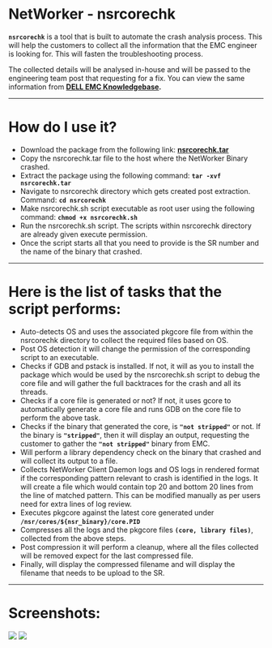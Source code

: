 # NetWorker - nsrcorechk
**`nsrcorechk`** is a tool that is built to automate the crash analysis process. This will help the customers to collect all the information that the EMC engineer is looking for. This will fasten the troubleshooting process.

The collected details will be analysed in-house and will be passed to the engineering team post that requesting for a fix.
You can view the same information from **[DELL EMC Knowledgebase](https://support.emc.com/kb/518882).**

---

# How do I use it?
* Download the package from the following link:
**[nsrcorechk.tar](https://emcservice--c.na55.content.force.com/servlet/fileField?id=0BEf1000000CoXy)**
* Copy the nsrcorechk.tar file to the host where the NetWorker Binary crashed.
* Extract the package using the following command: **`tar -xvf nsrcorechk.tar`**
* Navigate to nsrcorechk directory which gets created post extraction. Command: **`cd nsrcorechk`**
* Make nsrcorechk.sh script executable as root user using the following command: **`chmod +x nsrcorechk.sh`**
* Run the nsrcorechk.sh script. The scripts within nsrcorechk directory are already given execute permission.
* Once the script starts all that you need to provide is the SR number and the name of the binary that crashed. 

---


# Here is the list of tasks that the script performs:

* Auto-detects OS and uses the associated pkgcore file from within the nsrcorechk directory to collect the required files based on OS. 
* Post OS detection it will change the permission of the corresponding script to an executable. 
* Checks if GDB and pstack is installed. If not, it will as you to install the package which would be used by the nsrcorechk.sh script to debug the core file and will gather the full backtraces for the crash and all its threads. 
* Checks if a core file is generated or not? If not, it uses gcore to automatically generate a core file and runs GDB on the core file to perform the above task.
* Checks if the binary that generated the core, is **`"not stripped"`** or not. If the binary is **`"stripped"`**, then it will display an output, requesting the customer to gather the **`"not stripped"`** binary from EMC.
* Will perform a library dependency check on the binary that crashed and will collect its output to a file.
* Collects NetWorker Client Daemon logs and OS logs in rendered format if the corresponding pattern relevant to crash is identified in the logs. It will create a file which would contain top 20 and bottom 20 lines from the line of matched pattern. This can be modified manually as per users need for extra lines of log review.
* Executes pkgcore against the latest core generated under **`/nsr/cores/${nsr_binary}/core.PID`**
* Compresses all the logs and the pkgcore files **`(core, library files)`**, collected from the above steps.
* Post compression it will perform a cleanup, where all the files collected will be removed expect for the last compressed file. 
* Finally, will display the compressed filename and will display the filename that needs to be upload to the SR.

---

# Screenshots:

![](https://3.bp.blogspot.com/-XMKLt7DpY7c/WuSP6y4z3iI/AAAAAAAAAbQ/WlTK9j2Y3hIlxBtfIDfIwTtPJUWEo2OzgCEwYBhgL/s1600/Allinfo.png)
![](https://1.bp.blogspot.com/-YAA6JPVxs9U/WuSQvHKt5OI/AAAAAAAAAbc/nslkv3Ub6qoLhcnhJ7bwHfsv3IIeFoCzQCEwYBhgL/s1600/LimitedInfo.png)
